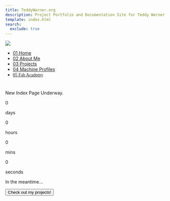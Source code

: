 ```yaml
---
title: TeddyWarner.org
description: Project Portfolio and Documentation Site for Teddy Warner.
template: index.html
search:
  exclude: true
---
```


<head>
  <meta charset="UTF-8">
  <meta name="viewport" content="width=device-width, initial-scale=1.0">
  <title>Teddy Warner</title>
  <link rel="stylesheet" href="../assets/css/index.css">
  <script src="https://cdnjs.cloudflare.com/ajax/libs/jquery/3.3.1/jquery.min.js"></script>
  <script src="https://kit.fontawesome.com/79ff35ecec.js" crossorigin="anonymous"></script>
</head>

<img class="preloader" src="../images/index/loader.gif">
<div class="preloaderbg"></div>

<nav class="main-navigation">
    <ul>
      <li><a class="home" href="../"><span class="navnum">01</span> Home</a></li>
      <li><a class="about" href="http://teddywarner.com/About-Me/about/"><span class="navnum">02</span> About Me</a></li>
      <li><a class="proj" href="http://teddywarner.com/feed/"><span class="navnum">03</span> Projects</a></li>
      <li><a class="mach" href="http://teddywarner.com/Machine-Profiles/FusionPro48/"><span class="navnum">04</span> Machine Profiles</a></li>
      <li><a style="font-family: 'Fira Sans';" class="fab" href="https://fabacademy.org/2021/labs/charlotte/students/theodore-warner/"><span class="navnum">05</span> Fab Academy</a></li>
    </ul>
</nav>

<h1></h1>

<div class="modal">
  <p class="message">New Index Page Underway.</p>
        <div class="countdown-container">
            <div class="countdown-el days-c">
                <p class="big-text" id="days">0</p>
                <span>days</span>
            </div>
            <div class="countdown-el hours-c">
                <p class="big-text" id="hours">0</p>
                <span>hours</span>
            </div>
            <div class="countdown-el mins-c">
                <p class="big-text" id="mins">0</p>
                <span>mins</span>
            </div>
            <div class="countdown-el seconds-c">
                <p class="big-text" id="seconds">0</p>
                <span>seconds</span>
            </div>
        </div>
  <p class="sub-message">In the meantime...</p>
  <div class="options">
    <a href="http://teddywarner.com/feed/">
      <button class="btn" style="color:black;">Check out my projects!</button>
    </a>
  </div>
</div>

<!--<body>
  <main data-scroll-container>
   <section class="head" style="height:72em" data-scroll-section>
    <div class="funnyworm" style="z-index:-1;">
      <svg class="svgwave" xmlns="http://www.w3.org/2000/svg" width="651.13959" height="458.78751" viewBox="0 0 651.13959 458.78751">
        <defs>
          <linearGradient id="grad">
            <stop offset="5%" stop-color="#0f5cbf"/>
            <stop offset="25%" stop-color="#25d964"/>
            <stop offset="50%" stop-color="#f2b90f"/>
            <stop offset="75%" stop-color="#f24f13"/>
            <stop offset="95%" stop-color="#8080ff"/>
          </linearGradient>
        </defs>
         <path id="wavepath" d="m -248.17361,246.93888 c 24.96004,16.36036 49.9193,32.72021 73.62105,44.88566 23.70175,12.16546 46.14365,20.13548 67.53808,21.91827 21.394432,1.7828 41.73896,-2.62169 55.68722,-9.75315 13.948261,-7.13146 21.498958,-16.98931 26.847468,-29.99346 5.348511,-13.00415 8.494635,-29.15425 8.389798,-50.54871 -0.104836,-21.39446 -3.460633,-48.0311 -20.555114,-66.90869 -17.09448,-18.87758 -47.925876,-29.99366 -69.320482,-53.80018 -21.3946,-23.806515 -33.34963,-60.300818 -23.3865,-85.995374 9.96313,-25.694556 41.843213,-40.58591 77.291019,-49.395388 35.447805,-8.809479 74.459737,-11.536119 110.116538,-12.375089 35.656801,-0.83897 67.957003,0.209738 95.539133,5.768177 27.58214,5.558439 50.4435,15.625828 69.32095,30.518161 18.87746,14.8923329 33.7688,34.607632 51.59759,53.065601 17.82878,18.457969 38.59279,35.656435 67.22366,46.563331 28.63086,10.906891 65.1259,15.521211 101.62137,20.135581"></path>
         <text id="wavetext" text-anchor="middle">
          <textPath class="my-text" href="#wavepath" startOffset="50%">
          <animate attributeName="startOffset" from="-50%" to="150%" begin="0s" dur="100s" repeatCount="indefinite"></animate>
            TEDDYWARNER.ORG • TEDDYWARNER.ORG • TEDDYWARNER.ORG • TEDDYWARNER.ORG • TEDDYWARNER.ORG • TEDDYWARNER.ORG • TEDDYWARNER.ORG • TEDDYWARNER.ORG • TEDDYWARNER.ORG • TEDDYWARNER.ORG • TEDDYWARNER.ORG • TEDDYWARNER.ORG • TEDDYWARNER.ORG • TEDDYWARNER.ORG • TEDDYWARNER.ORG • 
          </textPath>
        </text>
      </svg>
    </div>
    <div class="avatar-container">
      <center>
        <img class="avatar">
      </center>
    </div>
    <div class="hole1" style="z-index:-1;">
      <svg class="svgspin1" xmlns="http://www.w3.org/2000/svg" width="109.01334mm" height="108.60135mm" viewBox="0 0 109.01334 108.60135">
        <defs>
          <clipPath id="myClip1">
              <path transform="scale(2.38)" d="M 24.714666,11.296318 C 13.323524,16.938343 5.1073711,23.065641 1.9044893,31.699804 -1.2983925,40.333967 0.51190865,51.474289 7.2957899,60.658898 14.079671,69.843507 25.836173,77.071843 36.337524,84.555813 c 10.50135,7.48397 19.746332,15.222649 29.77514,19.820247 10.028808,4.59759 20.840247,6.05374 27.921117,-1.09297 7.080869,-7.146718 10.430629,-22.895579 12.531879,-35.774947 2.10125,-12.879367 2.95373,-22.887717 0.92183,-31.987606 C 105.45558,26.420648 100.53937,18.230297 93.016916,11.685032 85.494457,5.1397676 75.366562,0.24052821 63.019063,0.36909154 50.671564,0.49765486 36.105807,5.6542924 24.714666,11.296318 Z"></path>
          </clipPath>
        </defs>
      </svg>
    </div>
    <div class="hole2" style="z-index:-1;">
      <svg class="svgspin2" xmlns="http://www.w3.org/2000/svg" width="139.41669mm" height="105.1701mm" viewBox="0 0 139.41669 105.1701">
        <defs>
          <clipPath id="myClip2">
            <path transform="scale(2.86)" d="m 62.849321,26.23857 c 6.914581,7.091318 16.376711,12.516217 29.18273,16.968074 12.806019,4.451858 28.954879,7.930418 37.909179,13.975608 8.95431,6.04519 10.67558,14.469968 8.06447,22.760979 -2.61111,8.29101 -9.33294,15.745074 -16.53733,19.979824 -7.20439,4.234755 -14.74191,5.084795 -24.609565,4.919735 -9.867656,-0.16505 -22.064076,-1.34522 -32.768676,-4.2537 C 53.385529,97.680613 44.174053,93.043994 35.51008,87.412892 26.846108,81.78179 18.730079,75.156459 12.24633,66.532136 5.7625818,57.907812 0.79925286,47.039032 0.34379623,37.56573 -0.1116604,28.092428 3.8848046,19.892876 8.7613652,13.546875 13.637926,7.2008746 19.394051,2.7091682 25.947569,1.0323236 32.501088,-0.64452108 39.851209,0.4935627 45.709704,5.4416481 51.568199,10.389733 55.93474,19.147253 62.849321,26.23857 Z"></path>
          </clipPath>
        </defs>
      </svg>
    </div>
    <div class="introabt">
      <div id="typed-strings">
        <h2>a student.</h2>
        <h2>a maker.</h2>
        <h2>a developer.</h2>
        <h2>an <em>award winning</em> designer.</h2>
        <h2>a graduate of the <a href="https://fabacademy.org/">Fab Academy</a>.</h2>
      </div>
      <h2><b>Hey! I’m Teddy Warner✌️,</b> <span id="typed"></span></h2>
      <h3>I'm a student at the University of Southern California's <a href="https://iovine-young.usc.edu/">Iovine and Young Academy</a>, currently located in <em>Charlotte, NC</em> 🇺🇸. As a graduate of the Fab Foundation's <a href="https://fabacademy.org/">Fab Academy</a>, I have a great interest in contemporary fabrication technologies, and a passion to spread the reaches of digital fabrication.
      </h3> 
      <h3> I utlize plethoras of fabrication processes to produce mixed-media projects equipped with additive and subtractive parts, custom electronics, and software integration. My personal work encompasses my hope to inspire & showcase the vast potential of digital fabrication.
      </h3>
      <h3 style="width:31em;">When I'm not studying, I love to lose myself in the internet or pick up a new book, hit a mountain bike trail with my friends, and foremost, continue work on a project. Regardless of the activity, you'll always find me listing to some music.
      </h3>
      <div id="abtmebttncontainer">
        <div id="circle">
          <svg version="1.1" xmlns="http://www.w3.org/2000/svg" xmlns:xlink="http://www.w3.org/1999/xlink" x="0px" y="0px" width="200px" height="200px" viewBox="0 0 300 300" xml:space="preserve" class="textrev">
            <defs>
              <path id="circlePath" d=" M 150, 150 m -60, 0 a 60,60 0 0,1 120,0 a 60,60 0 0,1 -120,0 "/>
            </defs>
            <g>
             <use xlink:href="#circlePath" fill="none"/>
               <text>
                 <textPath fill="var(--md-default-fg-color)" xlink:href="#circlePath">- More About Me - More About Me - More About Me </textPath>
               </text>
            </g>
            <a href="http://teddywarner.com/About-Me/about/" class="abtbtn" onmouseenter="leftrevon()" onmouseleave="leftrevoff()">
              <circle fill="none" cx="150" cy="150" r="75"/>
             </a>
          </svg>
        </div>
       </div>
    </div>
   </section>
    <section class="funnyquote" style="height:100vh;" data-scroll-section>
      <img class="quote" src="https://picsum.photos/800/400">
    </section>    
    <section class="featured-projects" data-scroll-section>
      <h2>Featured Projects</h2>
      <div class="grid">
        <div class="project shadowbox large">
          <img src="project1.jpg" alt="Project 1">
          <h3>Project 1</h3>
          <p>Lorem ipsum dolor sit amet, consectetur adipiscing elit. Donec sed odio dui.</p>
        </div>
        <div class="project shadowbox medium">
          <img src="project2.jpg" alt="Project 2">
          <h3>Project 2</h3>
          <p>Lorem ipsum dolor sit amet, consectetur adipiscing elit. Donec sed odio dui.</p>
        </div>
        <div class="project shadowbox small">
          <img src="project3.jpg" alt="Project 3">
          <h3>Project 3</h3>
          <p>Lorem ipsum dolor sit amet, consectetur adipiscing elit. Donec sed odio dui.</p>
        </div>
        <div class="project shadowbox small">
          <img src="project4.jpg" alt="Project 4">
          <h3>Project 4</h3>
          <p>Lorem ipsum dolor sit amet, consectetur adipiscing elit. Donec sed odio dui.</p>
        </div>
        <div class="project shadowbox large">
          <img src="project5.jpg" alt="Project 5">
          <h3>Project 5</h3>
          <p>Lorem ipsum dolor sit amet, consectetur adipiscing elit. Donec sed odio dui.</p>
        </div>
      </div>
    </section>    
    <section class="featured-articles" data-scroll-section>
      <h2>Featured Articles</h2>
      <div class="article-scroller">
        <div class="article-set">
          <div class="article">
            <img src="article1.jpg" alt="Article 1">
            <h3>Article 1</h3>
            <p>Lorem ipsum dolor sit amet, consectetur adipiscing elit. Donec sed odio dui.</p>
          </div>
          <div class="article">
            <img src="article2.jpg" alt="Article 2">
            <h3>Article 2</h3>
            <p>Lorem ipsum dolor sit amet, consectetur adipiscing elit. Donec sed odio dui.</p>
          </div>
          <div class="article">
            <img src="article3.jpg" alt="Article 3">
            <h3>Article 3</h3>
            <p>Lorem ipsum dolor sit amet, consectetur adipiscing elit. Donec sed odio dui.</p>
          </div>
        </div>
        <div class="article-set">
          <div class="article">
            <img src="article4.jpg" alt="Article 4">
            <h3>Article 4</h3>
            <p>Lorem ipsum dolor sit amet, consectetur adipiscing elit. Donec sed odio dui.</p>
          </div>
          <div class="article">
            <img src="article5.jpg" alt="Article 5">
            <h3>Article 5</h3>
            <p>Lorem ipsum dolor sit amet, consectetur adipiscing elit. Donec sed odio dui.</p>
          </div>
          <div class="article">
            <img src="article6.jpg" alt="Article 6">
            <h3>Article 6</h3>
            <p>Lorem ipsum dolor sit amet, consectetur adipiscing elit. Donec sed odio dui.</p>
          </div>
        </div>
        <div class="article-set">
          <div class="article">
            <img src="article7.jpg" alt="Article 7">
            <h3>Article 7</h3>
            <p>Lorem ipsum dolor sit amet, consectetur adipiscing elit. Donec sed odio dui.</p>
          </div>
          <div class="article">
            <img src="article8.jpg" alt="Article 8">
            <h3>Article 8</h3>
            <p>Lorem ipsum dolor sit amet, consectetur adipiscing elit. Donec sed odio dui.</p>
          </div>
          <div class="article">
            <img src="article9.jpg" alt="Article 9">
            <h3>Article 9</h3>
            <p>Lorem ipsum dolor sit amet, consectetur adipiscing elit. Donec sed odio dui.</p>
          </div>
        </div>
      </div>
      <div class="navigation-arrows">
        <button class="next-arrow"></button>
        <button class="prev-arrow"></button>
      </div>
    </section>
    <h1></h1>
  </main>-->

  <script src="https://cdn.jsdelivr.net/npm/locomotive-scroll@4.1.4/dist/locomotive-scroll.min.js"></script>
  <script src="https://cdn.jsdelivr.net/npm/typed.js@2.0.12"></script>
  <script>
    var supportsCssVars = function() {
        var e, t = document.createElement("style");
        return t.innerHTML = "root: { --tmp-var: bold; }", document.head.appendChild(t), e = !!(window.CSS && window.CSS.supports && window.CSS.supports("font-weight", "var(--tmp-var)")), t.parentNode.removeChild(t), e};
    supportsCssVars() || alert("Please view this page in a modern browser that supports CSS Variables :)."); 
    window.onload = function() {
        if(!window.location.hash) {
            window.location = window.location + '#/';
            window.location.reload();
        }
    }
    window.addEventListener( "pageshow", function ( event ) {
      var historyTraversal = event.persisted || 
                            ( typeof window.performance != "undefined" && 
                                  window.performance.navigation.type === 2 );
      if ( historyTraversal ) {
        window.location.reload();
        (function ($) {
          preloaderFadeOutInit();
        })(jQuery);
      }
    });
    function preloaderFadeOutInit(){  
      $('.preloader').delay(1800).fadeOut(525);
      $('.main-content').hide().delay(2500).fadeIn(160);
      $('.preloaderbg').delay(2500).fadeOut(160);
      $('body').attr('id','');
    }
    jQuery(window).on('load', function () {
      (function ($) {
      preloaderFadeOutInit();
      })(jQuery);
    });
    const scroll = new LocomotiveScroll({
      el: document.querySelector('[data-scroll-container]'),
      smooth: true,
      smoothMobile: true,
      inertia: 0.75,
      touchMultiplier: 2.5,
    });
    window.addEventListener('load', () => {
      scroll.update();
    });
    var typed = new Typed('#typed', {
      stringsElement: '#typed-strings',
      startDelay: 1000,
      loop: true
    });
    var typed = new Typed('#typed2', {
      stringsElement: '#typed-strings2',
      startDelay: 1000,
    });
    const element = document.body;
    let lastScroll = 0;
    scroll.on('scroll', (instance) => {
      document.documentElement.setAttribute('data-direction', instance.direction);
      document.documentElement.setAttribute('data-speed', instance.speed);
      document.documentElement.setAttribute('data-scrollY', instance.scroll.y);
      const currentScroll = instance.scroll.y;
      if (currentScroll <= 0) {
        element.classList.remove("scrollUp");
        return;
      }
      if (currentScroll > lastScroll && !element.classList.contains("scrollDown")) {
        element.classList.remove("scrollUp");
        element.classList.add("scrollDown");
      } else if (
        currentScroll < lastScroll &&
        element.classList.contains("scrollDown")
      ) {
        element.classList.remove("scrollDown");
        element.classList.add("scrollUp");
      }
      lastScroll = currentScroll;
    });
    function togglemenu() {
      var element = document.body;
        element.classList.toggle("toggle");
        element.classList.add("scrollUp");
    } 
    function leftrevon() {
      var element = document.body;
        element.classList.add("revleft");
    } 
    function leftrevoff() {
      var element = document.body;
        element.classList.remove("revleft");
    } 
    const articleScroller = document.querySelector('.article-scroller');
    const articleSets = document.querySelectorAll('.article-set');
    const prevArrow = document.querySelector('.prev-arrow');
    const nextArrow = document.querySelector('.next-arrow');
    let currentSet = 0;
    const scrollAmount = articleSets[0].clientWidth + parseInt(window.getComputedStyle(articleSets[0]).marginRight);
    function scrollNext() {
      currentSet = (currentSet + 1) % articleSets.length;
      articleScroller.scrollTo({
        left: scrollAmount * currentSet,
        behavior: 'smooth',
      });
    }
    function scrollPrev() {
      console.log("Hello world!"); 
      currentSet = (currentSet - 1 + articleSets.length) % articleSets.length;
      articleScroller.scrollTo({
        left: scrollAmount * currentSet,
        behavior: 'smooth',
      });
    }
    prevArrow.addEventListener('click', scrollPrev);
    nextArrow.addEventListener('click', scrollNext);
    function scrollFirst() {
      currentSet = 0;
      articleScroller.scrollTo({
        left: scrollAmount * currentSet,
        behavior: 'smooth',
      });
    }
    function scrollLast() {
      currentSet = articleSets.length - 1;
      articleScroller.scrollTo({
        left: scrollAmount * currentSet,
        behavior: 'smooth',
      });
    }
    prevArrow.addEventListener('click', () => {
      if (currentSet === 0) {
        scrollLast();
      } else {
        scrollPrev();
      }
    });
    nextArrow.addEventListener('click', () => {
      if (currentSet === articleSets.length - 1) {
        scrollFirst();
      } else {
        scrollNext();
      }
    });
  </script>
  <script>
    const daysEl = document.getElementById("days");
    const hoursEl = document.getElementById("hours");
    const minsEl = document.getElementById("mins");
    const secondsEl = document.getElementById("seconds");
    const newYears = "25 Sep 2023";
    function countdown() {
        const newYearsDate = new Date(newYears);
        const currentDate = new Date();
        const totalSeconds = (newYearsDate - currentDate) / 1000;
        const days = Math.floor(totalSeconds / 3600 / 24);
        const hours = Math.floor(totalSeconds / 3600) % 24;
        const mins = Math.floor(totalSeconds / 60) % 60;
        const seconds = Math.floor(totalSeconds) % 60;
        daysEl.innerHTML = days;
        hoursEl.innerHTML = formatTime(hours);
        minsEl.innerHTML = formatTime(mins);
        secondsEl.innerHTML = formatTime(seconds);
    }
    function formatTime(time) {
        return time < 10 ? `0${time}` : time;
    }
    // initial call
    countdown();
    setInterval(countdown, 1000);
  </script>
</body>
</html>
